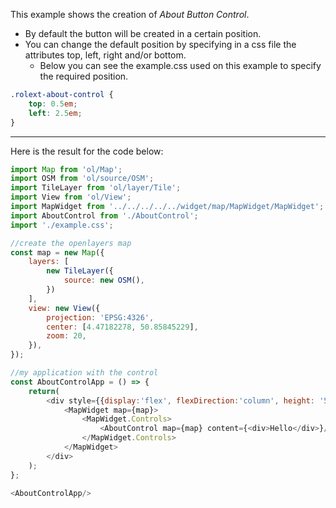 This example shows the creation of *About Button Control*.
- By default the button will be created in a certain position.
- You can change the default position by specifying in a css file the attributes top, left, right and/or bottom.
    - Below you can see the example.css used on this example to specify the required position.

```css
.rolext-about-control {
    top: 0.5em;
    left: 2.5em;
}
```
***
Here is the result for the code below:

```js
import Map from 'ol/Map';
import OSM from 'ol/source/OSM';
import TileLayer from 'ol/layer/Tile';
import View from 'ol/View';
import MapWidget from '../../../../../widget/map/MapWidget/MapWidget';
import AboutControl from './AboutControl';
import './example.css';

//create the openlayers map
const map = new Map({
    layers: [
        new TileLayer({
            source: new OSM(),
        })
    ],
    view: new View({
        projection: 'EPSG:4326',
        center: [4.47182278, 50.85845229],
        zoom: 20,
    }),
});

//my application with the control
const AboutControlApp = () => {
    return(
        <div style={{display:'flex', flexDirection:'column', height: '500px', width: '100%', gap:5}}>
            <MapWidget map={map}>
                <MapWidget.Controls>
                    <AboutControl map={map} content={<div>Hello</div>}/>
                </MapWidget.Controls>
            </MapWidget>
        </div>
    );
};

<AboutControlApp/>
```